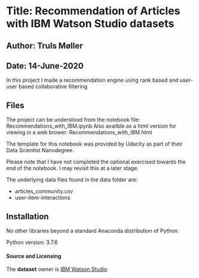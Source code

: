 # Title: Recommendation of Articles with IBM Watson Studio datasets

## Author: Truls Møller
## Date: 14-June-2020

In this project I made a recommendation engine using rank based and user-user based collaborative filtering

## Files

The project can be understood from the notebook file: Recommendations_with_IBM.ipynb
Also availble as a html version for viewing in a web brower: Recommendations_with_IBM.html

The template for this notebook was provided by Udacity as part of their Data Scientist Nanodegree.

Please note that I have not completed the optional exercised towards the end of the notebook. I may revisit this at a later stage.

The underlying data files found in the data folder are:

- articles_community.csv
- user-item-interactions

## Installation
No other libraries beyond a standard Anaconda distribution of Python.

Python version: 3.7.6


#### Source and Licensing
The **dataset** owner is [IBM Watson Studio](https://www.ibm.com/watson/)

